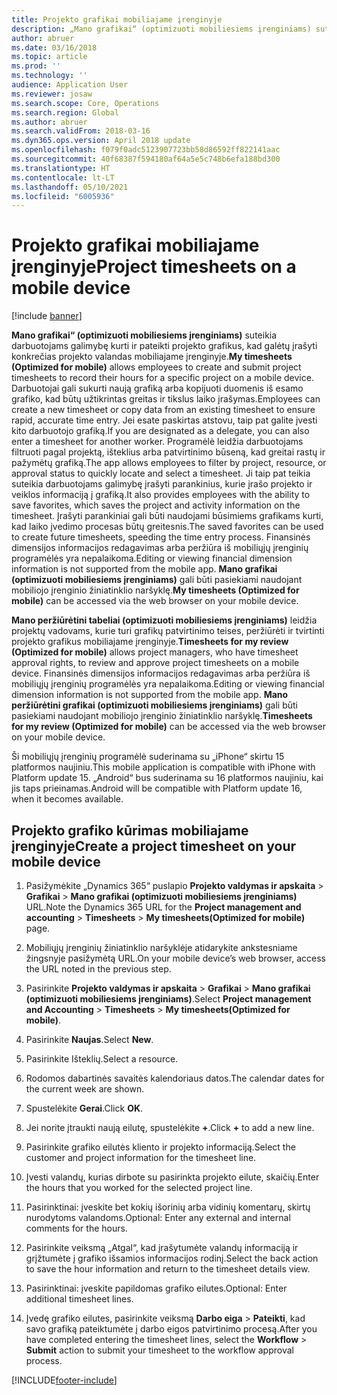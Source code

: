 ```yaml
---
title: Projekto grafikai mobiliajame įrenginyje
description: „Mano grafikai“ (optimizuoti mobiliesiems įrenginiams) suteikia darbuotojams galimybę kurti ir pateikti projekto grafikus, kad galėtų įrašyti konkrečias projekto valandas mobiliajame įrenginyje.
author: abruer
ms.date: 03/16/2018
ms.topic: article
ms.prod: ''
ms.technology: ''
audience: Application User
ms.reviewer: josaw
ms.search.scope: Core, Operations
ms.search.region: Global
ms.author: abruer
ms.search.validFrom: 2018-03-16
ms.dyn365.ops.version: April 2018 update
ms.openlocfilehash: f079f0adc5123907723bb58d86592ff822141aac
ms.sourcegitcommit: 40f68387f594180af64a5e5c748b6efa188bd300
ms.translationtype: HT
ms.contentlocale: lt-LT
ms.lasthandoff: 05/10/2021
ms.locfileid: "6005936"
---
```

# <a name="project-timesheets-on-a-mobile-device"></a><span data-ttu-id="800e5-103">Projekto grafikai mobiliajame įrenginyje</span><span class="sxs-lookup"><span data-stu-id="800e5-103">Project timesheets on a mobile device</span></span>

[!include [banner](../includes/banner.md)]

<span data-ttu-id="800e5-104">**Mano grafikai“ (optimizuoti mobiliesiems įrenginiams)** suteikia darbuotojams galimybę kurti ir pateikti projekto grafikus, kad galėtų įrašyti konkrečias projekto valandas mobiliajame įrenginyje.</span><span class="sxs-lookup"><span data-stu-id="800e5-104">**My timesheets (Optimized for mobile)** allows employees to create and submit project timesheets to record their hours for a specific project on a mobile device.</span></span> <span data-ttu-id="800e5-105">Darbuotojai gali sukurti naują grafiką arba kopijuoti duomenis iš esamo grafiko, kad būtų užtikrintas greitas ir tikslus laiko įrašymas.</span><span class="sxs-lookup"><span data-stu-id="800e5-105">Employees can create a new timesheet or copy data from an existing timesheet to ensure rapid, accurate time entry.</span></span> <span data-ttu-id="800e5-106">Jei esate paskirtas atstovu, taip pat galite įvesti kito darbuotojo grafiką.</span><span class="sxs-lookup"><span data-stu-id="800e5-106">If you are designated as a delegate, you can also enter a timesheet for another worker.</span></span> <span data-ttu-id="800e5-107">Programėlė leidžia darbuotojams filtruoti pagal projektą, išteklius arba patvirtinimo būseną, kad greitai rastų ir pažymėtų grafiką.</span><span class="sxs-lookup"><span data-stu-id="800e5-107">The app allows employees to filter by project, resource, or approval status to quickly locate and select a timesheet.</span></span> <span data-ttu-id="800e5-108">Ji taip pat teikia suteikia darbuotojams galimybę įrašyti parankinius, kurie įrašo projekto ir veiklos informaciją į grafiką.</span><span class="sxs-lookup"><span data-stu-id="800e5-108">It also provides employees with the ability to save favorites, which saves the project and activity information on the timesheet.</span></span> <span data-ttu-id="800e5-109">Įrašyti parankiniai gali būti naudojami būsimiems grafikams kurti, kad laiko įvedimo procesas būtų greitesnis.</span><span class="sxs-lookup"><span data-stu-id="800e5-109">The saved favorites can be used to create future timesheets, speeding the time entry process.</span></span> <span data-ttu-id="800e5-110">Finansinės dimensijos informacijos redagavimas arba peržiūra iš mobiliųjų įrenginių programėlės yra nepalaikoma.</span><span class="sxs-lookup"><span data-stu-id="800e5-110">Editing or viewing financial dimension information is not supported from the mobile app.</span></span> <span data-ttu-id="800e5-111">**Mano grafikai (optimizuoti mobiliesiems įrenginiams)** gali būti pasiekiami naudojant mobiliojo įrenginio žiniatinklio naršyklę.</span><span class="sxs-lookup"><span data-stu-id="800e5-111">**My timesheets (Optimized for mobile)** can be accessed via the web browser on your mobile device.</span></span>

<span data-ttu-id="800e5-112">**Mano peržiūrėtini tabeliai (optimizuoti mobiliesiems įrenginiams)** leidžia projektų vadovams, kurie turi grafikų patvirtinimo teises, peržiūrėti ir tvirtinti projekto grafikus mobiliajame įrenginyje.</span><span class="sxs-lookup"><span data-stu-id="800e5-112">**Timesheets for my review (Optimized for mobile)** allows project managers, who have timesheet approval rights, to review and approve project timesheets on a mobile device.</span></span> <span data-ttu-id="800e5-113">Finansinės dimensijos informacijos redagavimas arba peržiūra iš mobiliųjų įrenginių programėlės yra nepalaikoma.</span><span class="sxs-lookup"><span data-stu-id="800e5-113">Editing or viewing financial dimension information is not supported from the mobile app.</span></span> <span data-ttu-id="800e5-114">**Mano peržiūrėtini grafikai (optimizuoti mobiliesiems įrenginiams)** gali būti pasiekiami naudojant mobiliojo įrenginio žiniatinklio naršyklę.</span><span class="sxs-lookup"><span data-stu-id="800e5-114">**Timesheets for my review (Optimized for mobile)** can be accessed via the web browser on your mobile device.</span></span>

<span data-ttu-id="800e5-115">Ši mobiliųjų įrenginių programėlė suderinama su „iPhone“ skirtu 15 platformos naujiniu.</span><span class="sxs-lookup"><span data-stu-id="800e5-115">This mobile application is compatible with iPhone with Platform update 15.</span></span>
<span data-ttu-id="800e5-116">„Android“ bus suderinama su 16 platformos naujiniu, kai jis taps prieinamas.</span><span class="sxs-lookup"><span data-stu-id="800e5-116">Android will be compatible with Platform update 16, when it becomes available.</span></span>

## <a name="create-a-project-timesheet-on-your-mobile-device"></a><span data-ttu-id="800e5-117">Projekto grafiko kūrimas mobiliajame įrenginyje</span><span class="sxs-lookup"><span data-stu-id="800e5-117">Create a project timesheet on your mobile device</span></span>

1.  <span data-ttu-id="800e5-118">Pasižymėkite „Dynamics 365“ puslapio **Projekto valdymas ir apskaita** \> **Grafikai** \> **Mano grafikai (optimizuoti mobiliesiems įrenginiams)** URL.</span><span class="sxs-lookup"><span data-stu-id="800e5-118">Note the Dynamics 365 URL for the **Project management and accounting** \> **Timesheets** \> **My timesheets(Optimized for mobile)** page.</span></span>

2.  <span data-ttu-id="800e5-119">Mobiliųjų įrenginių žiniatinklio naršyklėje atidarykite ankstesniame žingsnyje pasižymėtą URL.</span><span class="sxs-lookup"><span data-stu-id="800e5-119">On your mobile device’s web browser, access the URL noted in the previous step.</span></span>
 
3.  <span data-ttu-id="800e5-120">Pasirinkite **Projekto valdymas ir apskaita** \> **Grafikai** \> **Mano grafikai (optimizuoti mobiliesiems įrenginiams)**.</span><span class="sxs-lookup"><span data-stu-id="800e5-120">Select **Project management and Accounting** \> **Timesheets** \> **My timesheets(Optimized for mobile)**.</span></span>

4.  <span data-ttu-id="800e5-121">Pasirinkite **Naujas**.</span><span class="sxs-lookup"><span data-stu-id="800e5-121">Select **New**.</span></span>

5.  <span data-ttu-id="800e5-122">Pasirinkite Išteklių.</span><span class="sxs-lookup"><span data-stu-id="800e5-122">Select a resource.</span></span>

6.  <span data-ttu-id="800e5-123">Rodomos dabartinės savaitės kalendoriaus datos.</span><span class="sxs-lookup"><span data-stu-id="800e5-123">The calendar dates for the current week are shown.</span></span>

7.  <span data-ttu-id="800e5-124">Spustelėkite **Gerai**.</span><span class="sxs-lookup"><span data-stu-id="800e5-124">Click **OK**.</span></span>

8.  <span data-ttu-id="800e5-125">Jei norite įtraukti naują eilutę, spustelėkite **+**.</span><span class="sxs-lookup"><span data-stu-id="800e5-125">Click **+** to add a new line.</span></span>

9.  <span data-ttu-id="800e5-126">Pasirinkite grafiko eilutės kliento ir projekto informaciją.</span><span class="sxs-lookup"><span data-stu-id="800e5-126">Select the customer and project information for the timesheet line.</span></span>

10. <span data-ttu-id="800e5-127">Įvesti valandų, kurias dirbote su pasirinkta projekto eilute, skaičių.</span><span class="sxs-lookup"><span data-stu-id="800e5-127">Enter the hours that you worked for the selected project line.</span></span>

11. <span data-ttu-id="800e5-128">Pasirinktinai: įveskite bet kokių išorinių arba vidinių komentarų, skirtų nurodytoms valandoms.</span><span class="sxs-lookup"><span data-stu-id="800e5-128">Optional: Enter any external and internal comments for the hours.</span></span>

12. <span data-ttu-id="800e5-129">Pasirinkite veiksmą „Atgal“, kad įrašytumėte valandų informaciją ir grįžtumėte į grafiko išsamios informacijos rodinį.</span><span class="sxs-lookup"><span data-stu-id="800e5-129">Select the back action to save the hour information and return to the timesheet details view.</span></span>

13. <span data-ttu-id="800e5-130">Pasirinktinai: įveskite papildomas grafiko eilutes.</span><span class="sxs-lookup"><span data-stu-id="800e5-130">Optional: Enter additional timesheet lines.</span></span>

14. <span data-ttu-id="800e5-131">Įvedę grafiko eilutes, pasirinkite veiksmą **Darbo eiga** \> **Pateikti**, kad savo grafiką pateiktumėte į darbo eigos patvirtinimo procesą.</span><span class="sxs-lookup"><span data-stu-id="800e5-131">After you have completed entering the timesheet lines, select the **Workflow** \> **Submit** action to submit your timesheet to the workflow approval process.</span></span>


[!INCLUDE[footer-include](../includes/footer-banner.md)]